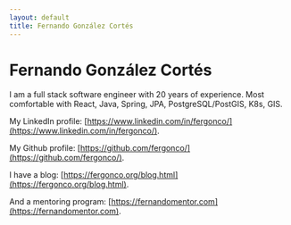 ```yaml
---
layout: default
title: Fernando González Cortés
---
```


# Fernando González Cortés

I am a full stack software engineer with 20 years of experience. Most comfortable with React, Java, Spring, JPA, PostgreSQL/PostGIS, K8s, GIS.

My LinkedIn profile: [https://www.linkedin.com/in/fergonco/](https://www.linkedin.com/in/fergonco/).

My Github profile: [https://github.com/fergonco/](https://github.com/fergonco/).

I have a blog: [https://fergonco.org/blog.html](https://fergonco.org/blog.html).

And a mentoring program: [https://fernandomentor.com](https://fernandomentor.com).
